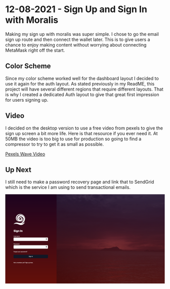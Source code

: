 # 12-08-2021 - Sign Up and Sign In with Moralis

Making my sign up with moralis was super simple. I chose to go the email sign up route and then connect the wallet later. This is to give users a chance to enjoy making content without worrying about connecting MetaMask right off the start.

## Color Scheme

Since my color scheme worked well for the dashboard layout I decided to use it again for the auth layout. As stated previously in my ReadME, this project will have several different regions that require different layouts. That is why I created a dedicated Auth layout to give that great first impression for users signing up.

## Video

I decided on the desktop version to use a free video from pexels to give the sign up screen a bit more life. Here is that resource if you ever need it. At 50MB the video is too big to use for production so going to find a compressor to try to get it as small as possible.

[Pexels Wave Video](https://www.pexels.com/video/body-of-water-with-view-of-silhouette-of-a-mountain-at-sunset-2257012/)

## Up Next

I still need to make a password recovery page and link that to SendGrid which is the service I am using to send transactional emails.


![Basic Dashboard](../screens/auth-layout.png)